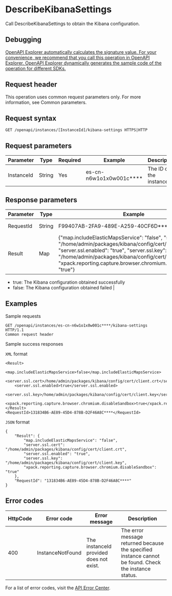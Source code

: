 # DescribeKibanaSettings

Call DescribeKibanaSettings to obtain the Kibana configuration.

## Debugging

[OpenAPI Explorer automatically calculates the signature value. For your convenience, we recommend that you call this operation in OpenAPI Explorer. OpenAPI Explorer dynamically generates the sample code of the operation for different SDKs.](https://api.aliyun.com/#product=elasticsearch&api=DescribeKibanaSettings&type=ROA&version=2017-06-13)

## Request header

This operation uses common request parameters only. For more information, see Common parameters.

## Request syntax

```
GET /openapi/instances/[InstanceId]/kibana-settings HTTPS|HTTP
```

## Request parameters

|Parameter|Type|Required|Example|Description|
|---------|----|--------|-------|-----------|
|InstanceId|String|Yes|es-cn-n6w1o1x0w001c\*\*\*\*|The ID of the instance. |

## Response parameters

|Parameter|Type|Example|Description|
|---------|----|-------|-----------|
|RequestId|String|F99407AB-2FA9-489E-A259-40CF6D\*\*\*\*\*|The ID of the request. |
|Result|Map|\{"map.includeElasticMapsService": "false", "server.ssl.cert": "/home/admin/packages/kibana/config/cert/client.crt", "server.ssl.enabled": "true", "server.ssl.key": "/home/admin/packages/kibana/config/cert/client.key", "xpack.reporting.capture.browser.chromium.disableSandbox": "true"\}|Return results:

-   true: The Kibana configuration obtained successfully
-   false: The Kibana configuration obtained failed |

## Examples

Sample requests

```
GET /openapi/instances/es-cn-n6w1o1x0w001c****/kibana-settings HTTP/1.1
Common request header
```

Sample success responses

`XML` format

```
<Result>
    <map.includeElasticMapsService>false</map.includeElasticMapsService>
    <server.ssl.cert>/home/admin/packages/kibana/config/cert/client.crt</server.ssl.cert>
    <server.ssl.enabled>true</server.ssl.enabled>
    <server.ssl.key>/home/admin/packages/kibana/config/cert/client.key</server.ssl.key>
    <xpack.reporting.capture.browser.chromium.disableSandbox>true</xpack.reporting.capture.browser.chromium.disableSandbox>
</Result>
<RequestId>131834B6-AE89-45D4-878B-D2F46A8C****</RequestId>
```

`JSON` format

```
{
    "Result": {
        "map.includeElasticMapsService": "false",
        "server.ssl.cert": "/home/admin/packages/kibana/config/cert/client.crt",
        "server.ssl.enabled": "true",
        "server.ssl.key": "/home/admin/packages/kibana/config/cert/client.key",
        "xpack.reporting.capture.browser.chromium.disableSandbox": "true"
    },
    "RequestId": "131834B6-AE89-45D4-878B-D2F46A8C****"
}
```

## Error codes

|HttpCode|Error code|Error message|Description|
|--------|----------|-------------|-----------|
|400|InstanceNotFound|The instanceId provided does not exist.|The error message returned because the specified instance cannot be found. Check the instance status.|

For a list of error codes, visit the [API Error Center](https://error-center.alibabacloud.com/status/product/elasticsearch).

